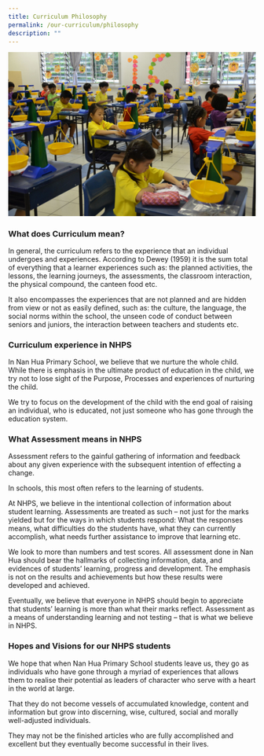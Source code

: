 ```yaml
---
title: Curriculum Philosophy
permalink: /our-curriculum/philosophy
description: ""
---
```

![](/images/Curriculum%20Philosophy.jpeg)

### What does Curriculum mean?

In general, the curriculum refers to the experience that an individual undergoes and experiences. According to Dewey (1959) it is the sum total of everything that a learner experiences such as:
the planned activities, the lessons, the learning journeys, the assessments, the classroom interaction, the physical compound, the canteen food etc.

It also encompasses the experiences that are not planned and are hidden from view or not as easily defined, such as:
the culture, the language, the social norms within the school, the unseen code of conduct between seniors and juniors, the interaction between teachers and students etc.

### Curriculum experience in NHPS

In Nan Hua Primary School, we believe that we nurture the whole child. While there is emphasis in the ultimate product of education in the child, we try not to lose sight of the Purpose, Processes and experiences of nurturing the child.

We try to focus on the development of the child with the end goal of raising an individual, who is educated, not just someone who has gone through the education system.

### What Assessment means in NHPS
Assessment refers to the gainful gathering of information and feedback about any given experience with the subsequent intention of effecting a change.

In schools, this most often refers to the learning of students.

At NHPS, we believe in the intentional collection of information about student learning. Assessments are treated as such – not just for the marks yielded but for the ways in which students respond:
What the responses means, what difficulties do the students have, what they can currently accomplish, what needs further assistance to improve that learning etc.

We look to more than numbers and test scores. All assessment done in Nan Hua should bear the hallmarks of collecting information, data, and evidences of students’ learning, progress and development. The emphasis is not on the results and achievements but how these results were developed and achieved.

Eventually, we believe that everyone in NHPS should begin to appreciate that students’ learning is more than what their marks reflect. Assessment as a means of understanding learning and not testing – that is what we believe in NHPS.

### Hopes and Visions for our NHPS students

We hope that when Nan Hua Primary School students leave us, they go as individuals who have gone through a myriad of experiences that allows them to realise their potential as leaders of character who serve with a heart in the world at large.

That they do not become vessels of accumulated knowledge, content and information but grow into discerning, wise, cultured, social and morally well-adjusted individuals.

They may not be the finished articles who are fully accomplished and excellent but they eventually become successful in their lives.